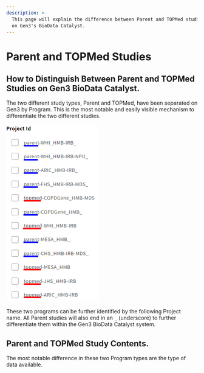 ```yaml
---
description: >-
  This page will explain the difference between Parent and TOPMed studies found
  on Gen3's BioData Catalyst.
---
```


# Parent and TOPMed Studies

## How to Distinguish Between Parent and TOPMed Studies on Gen3 BioData Catalyst.

The two different study types, Parent and TOPMed, have been separated on Gen3 by Program. This is the most notable and easily visible mechanism to differentiate the two different studies.

![A list of studies with Parent studies, underlined in blue, and TOPMed studies, underlined in red.](../../.gitbook/assets/parent_topmed_studies2.png)

These two programs can be further identified by the following Project name. All Parent studies will also end in an `_` \(underscore\) to further differentiate them within the Gen3 BioData Catalyst system.

## Parent and TOPMed Study Contents.

The most notable difference in these two Program types are the type of data available. 

